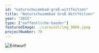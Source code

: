 ```yaml
---
id: "naturschwimmbad-groß-wittfeitzen"
title: "Naturschwimmbad Groß Wittfeitzen"
year: "2015"
type: ["oeffentliche-baeder"]
featuredImage: ./carousel/img_9980.jpeg
projectNumber: 70
---
```


![Entwurf](images/070-153.0entwurf1-200.png)